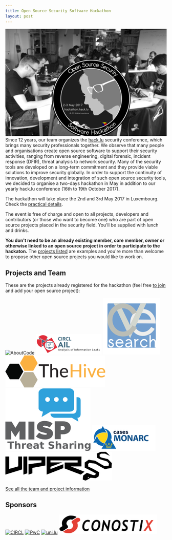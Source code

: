 ```yaml
---
title: Open Source Security Software Hackathon
layout: post
---
```

<img src="/images/people.jpg" class="fit image">Since 12 years, our team organizes the [hack.lu](https://2016.hack.lu/) security conference, which brings many security professionals together. We observe that many people and organisations create open source software to support their security activities, ranging from reverse engineering, digital forensic, incident response (DFIR), threat analysis to network security. Many of the security tools are developed on a long-term commitment and they provide viable solutions to improve security globally. In order to support the continuity of innovation, development and integration of such open source security tools, we decided to organise a two-days hackathon in May in addition to our yearly hack.lu conference (16th to 19th October 2017).

The hackathon will take place the 2nd and 3rd May 2017 in Luxembourg. Check the [practical details](./practical).

The event is free of charge and open to all projects, developers and contributors (or those who want to become one) who are part of open source projects placed in the security field. You'll be supplied with lunch and drinks.

**You don't need to be an already existing member, core member, owner or otherwise linked to an open source project in order to participate to the hackaton.** The [projects listed](/team) are examples and you're more than welcome to propose other open source projects you would like to work on.

## Projects and Team

These are the projects already registered for the hackathon (feel free [to join](/practical) and add your open source project):

![AboutCode](/images/logo/aboutcode.png)
![AIL logo](/images/logos/AIL.png)
![cve-search logo](/images/logos/cve-search.png)
![TheHive](/images/logos/thehive-s.png)
![MISP Project](/images/logos/misp-logo.png)
![MONARC](/images/logos/monarc.png)
![Viper](/images/logos/viper.png)

[See all the team and project information](./team)

## Sponsors

[![CIRCL](/images/logos/circl.png)](https://www.circl.lu/)
[![PwC](/images/logos/pwc.png)](https://www.pwc.lu/)
[![uni.lu](/images/logos/uni-lu.jpg)](https://www.uni.lu/)
[![Conostix](/images/logos/conostix.png)](http://www.conostix.com/)
